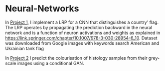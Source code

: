 # Neural-Networks

In [Project 1](https://github.com/Seymour22/Neural-Networks/blob/main/Project%201%20Layer-wise%20Relevance%20Propagation%20(LRP)%20algorithm%20for%20a%20CNN.ipynb), I implement a LRP for a CNN that distinguishes a country' flag. The LRP operates by propagating the prediction backward in the neural network and is a function of neuron activations and weights as explained in https://link.springer.com/chapter/10.1007/978-3-030-28954-6_10. Dataset was downloaded from Google images with keywords search American and Ukrainian tank flag


In [Project 2](https://github.com/Seymour22/Neural-Networks/blob/main/Project%202%20Histology%20colourisation%20using%20conditional%20GAN.ipynb) I predict the colourisation of histology samples from their grey-scale images using a conditional GAN.
